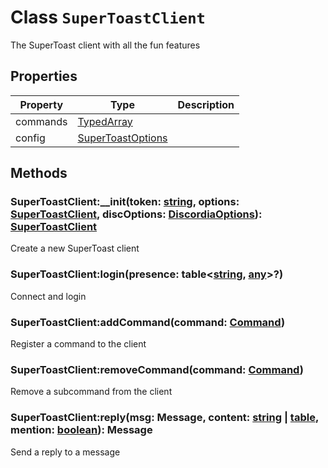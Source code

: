 
# Class `SuperToastClient`

The SuperToast client with all the fun features





## Properties

| Property | Type | Description |
| -------- | ---- |----------- |
| commands | [TypedArray](../classes/TypedArray.md) |  |
| config | [SuperToastOptions](../structures/SuperToastOptions.md) |  |


## Methods


### SuperToastClient:__init(token: [string](https://www.lua.org/pil/2.4.html), options: [SuperToastClient](../classes/SuperToastClient.md), discOptions: [DiscordiaOptions](../structures/DiscordiaOptions.md)): [SuperToastClient](../classes/SuperToastClient.md)

Create a new SuperToast client


### SuperToastClient:login(presence: table&lt;[string](https://www.lua.org/pil/2.4.html), [any](https://www.lua.org/pil/contents.html#2)&gt;?)

Connect and login


### SuperToastClient:addCommand(command: [Command](../classes/Command.md))

Register a command to the client


### SuperToastClient:removeCommand(command: [Command](../classes/Command.md))

Remove a subcommand from the client


### SuperToastClient:reply(msg: Message, content: [string](https://www.lua.org/pil/2.4.html) | [table](https://www.lua.org/pil/2.5.html), mention: [boolean](https://www.lua.org/pil/2.2.html)): Message

Send a reply to a message

